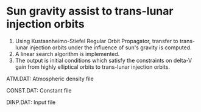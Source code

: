 # Sun gravity assist to trans-lunar injection orbits

1. Using Kustaanheimo-Stiefel Regular Orbit Propagator, transfer to trans-lunar injection orbits under the influence of sun's gravity is computed.
2. A linear search algorithm is implemented.
3. The output is initial conditions which satisfy the constraints on delta-V gain from highly elliptical orbits to trans-lunar injection orbits.

ATM.DAT: Atmospheric density file

CONST.DAT: Constant file

DINP.DAT: Input file
